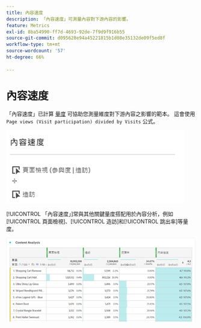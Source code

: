 ```yaml
---
title: 內容速度
description: 「內容速度」可測量內容對下游內容的影響。
feature: Metrics
exl-id: 8ba54990-ff7d-4693-92de-7f9d9f916b55
source-git-commit: d095628e94a45221815b1d08e35132de09f5ed8f
workflow-type: tm+mt
source-wordcount: '57'
ht-degree: 66%

---
```


# 內容速度

「內容速度」已計算 [量度](overview.md) 可協助您測量維度對下游內容之影響的範本。 這會使用 `Page views (Visit participation) divided by Visits` 公式。

![](assets/cont-velo-1.png)

[!UICONTROL 「內容速度」]常與其他關鍵量度搭配用於內容分析，例如[!UICONTROL 頁面檢視]、[!UICONTROL 造訪]和[!UICONTROL 跳出率]等量度。

![](assets/cont-velo-3.png)
